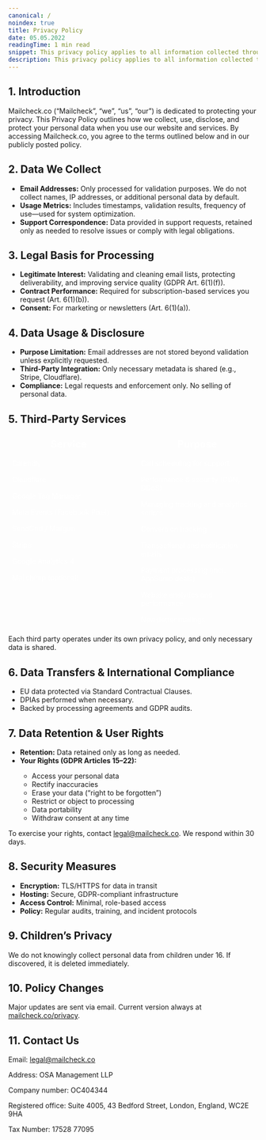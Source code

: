 ```yaml
---
canonical: /
noindex: true
title: Privacy Policy
date: 05.05.2022
readingTime: 1 min read
snippet: This privacy policy applies to all information collected through our website (such as mailcheck.co).
description: This privacy policy applies to all information collected through our website (such as mailcheck.co).
---
```


  <div class="section">
    <h2>1. Introduction</h2>
    <p>Mailcheck.co (“Mailcheck”, “we”, “us”, “our”) is dedicated to protecting your privacy. This Privacy Policy outlines how we collect, use, disclose, and protect your personal data when you use our website and services. By accessing Mailcheck.co, you agree to the terms outlined below and in our publicly posted policy.</p>
  </div>

  <div class="section">
    <h2>2. Data We Collect</h2>
    <ul>
      <li><strong>Email Addresses:</strong> Only processed for validation purposes. We do not collect names, IP addresses, or additional personal data by default.</li>
      <li><strong>Usage Metrics:</strong> Includes timestamps, validation results, frequency of use—used for system optimization.</li>
      <li><strong>Support Correspondence:</strong> Data provided in support requests, retained only as needed to resolve issues or comply with legal obligations.</li>
    </ul>
  </div>

  <div class="section">
    <h2>3. Legal Basis for Processing</h2>
    <ul>
      <li><strong>Legitimate Interest:</strong> Validating and cleaning email lists, protecting deliverability, and improving service quality (GDPR Art. 6(1)(f)).</li>
      <li><strong>Contract Performance:</strong> Required for subscription-based services you request (Art. 6(1)(b)).</li>
      <li><strong>Consent:</strong> For marketing or newsletters (Art. 6(1)(a)).</li>
    </ul>
  </div>

  <div class="section">
    <h2>4. Data Usage & Disclosure</h2>
    <ul>
      <li><strong>Purpose Limitation:</strong> Email addresses are not stored beyond validation unless explicitly requested.</li>
      <li><strong>Third-Party Integration:</strong> Only necessary metadata is shared (e.g., Stripe, Cloudflare).</li>
      <li><strong>Compliance:</strong> Legal requests and enforcement only. No selling of personal data.</li>
    </ul>
  </div>

  <div class="section">
  <h2>5. Third-Party Services</h2>
  <div class="services-grid">
    <div>
    <div class="header service">Service</div>
    <div class="service"> Calendly </div>
    <div class="service">Cloudflare</div>
    <div class="service">Google Tag Manager</div>
    <div class="service">Meta Events (Facebook Pixel)</div>
    <div class="service">SendGrid / Mailgun</div>
    <div class="service">Stripe</div>
    <div class="service">Google Analytics 4</div>
    <div class="service">Mailchimp (optional)</div>
    </div>
    <div>
    <div class="header purpose">Purpose</div>
    <div class="purpose">Call scheduling for support</div>
    <div class="purpose">Performance & security (CDN, DDoS)</div>
    <div class="purpose">Managing tracking and analytics scripts</div>
    <div class="purpose">Conversion tracking</div>
    <div class="purpose">Transactional and notification emails</div>
    <div class="purpose">Payment processing (incl. AppSumo deals)</div>
    <div class="purpose">Website analytics and performance</div>
    <div class="purpose">Newsletter mailings</div>
    </div>
  </div>

  <p>Each third party operates under its own privacy policy, and only necessary data is shared.</p>
</div>

  <div class="section">
    <h2>6. Data Transfers & International Compliance</h2>
    <ul>
      <li>EU data protected via Standard Contractual Clauses.</li>
      <li>DPIAs performed when necessary.</li>
      <li>Backed by processing agreements and GDPR audits.</li>
    </ul>
  </div>

  <div class="section">
    <h2>7. Data Retention & User Rights</h2>
    <ul>
    <li><strong>Retention:</strong> Data retained only as long as needed.</li>
    <li><strong>Your Rights (GDPR Articles 15–22):</strong></li>
    <ul>
      <li>Access your personal data</li>
      <li>Rectify inaccuracies</li>
      <li>Erase your data (“right to be forgotten”)</li>
      <li>Restrict or object to processing</li>
      <li>Data portability</li>
      <li>Withdraw consent at any time</li>
    </ul>
    </ul>
    <p>To exercise your rights, contact <a href="mailto:legal@mailcheck.co">legal@mailcheck.co</a>. We respond within 30 days.</p>
  </div>

  <div class="section">
    <h2>8. Security Measures</h2>
    <ul>
      <li><strong>Encryption:</strong> TLS/HTTPS for data in transit</li>
      <li><strong>Hosting:</strong> Secure, GDPR-compliant infrastructure</li>
      <li><strong>Access Control:</strong> Minimal, role-based access</li>
      <li><strong>Policy:</strong> Regular audits, training, and incident protocols</li>
    </ul>
  </div>

  <div class="section">
    <h2>9. Children’s Privacy</h2>
    <p>We do not knowingly collect personal data from children under 16. If discovered, it is deleted immediately.</p>
  </div>

  <div class="section">
    <h2>10. Policy Changes</h2>
    <p>Major updates are sent via email. Current version always at <a href="https://mailcheck.co/privacy">mailcheck.co/privacy</a>.</p>
  </div>

  <div class="section">
    <h2>11. Contact Us</h2>
    <p>Email: <a href="mailto:legal@mailcheck.co">legal@mailcheck.co</a></p>
    <p>Address: OSA Management LLP</p>
    <p>Company number: OC404344</p>
    <p>Registered office: Suite 4005, 43 Bedford Street, London, England, WC2E 9HA</p>
    <p>Tax Number: 17528 77095</p>
  </div>
<style> 
    .services-grid {
        display: grid;
        grid-template-columns: 1fr 1fr;
        gap: 8px 16px;
        align-items: start;
        margin-top: 10px;
        color: #ffffff;
    }
    .services-grid .header {
        font-weight: bold;
        padding: 8px;
    }
    .services-grid .service,
    .services-grid .purpose {
        padding: 8px;
    }
    .header{
      text-align: center;
      font-size: 1.4em;
      line-height: 1.4;
    }

</style>
